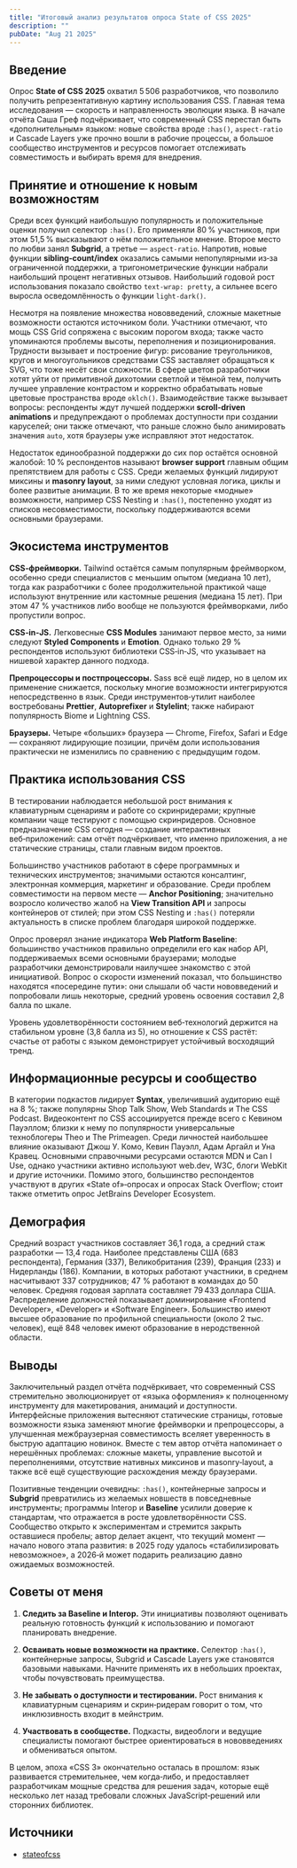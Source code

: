 ```yaml
---
title: "Итоговый анализ результатов опроса State of CSS 2025"
description: ""
pubDate: "Aug 21 2025"
---
```


## Введение

Опрос **State of CSS 2025** охватил 5 506 разработчиков, что позволило получить репрезентативную картину использования CSS. Главная тема исследования — скорость и направленность эволюции языка. В начале отчёта Саша Греф подчёркивает, что современный CSS перестал быть «дополнительным» языком: новые свойства вроде `:has()`, `aspect‑ratio` и Cascade Layers уже прочно вошли в рабочие процессы, а большое сообщество инструментов и ресурсов помогает отслеживать совместимость и выбирать время для внедрения.

## Принятие и отношение к новым возможностям

Среди всех функций наибольшую популярность и положительные оценки получил селектор `:has()`. Его применяли 80 % участников, при этом 51,5 % высказывают о нём положительное мнение. Второе место по любви занял **Subgrid**, а третье — `aspect‑ratio`. Напротив, новые функции **sibling‑count/index** оказались самыми непопулярными из‑за ограниченной поддержки, а тригонометрические функции набрали наибольший процент негативных отзывов. Наибольший годовой рост использования показало свойство `text-wrap: pretty`, а сильнее всего выросла осведомлённость о функции `light-dark()`.

Несмотря на появление множества нововведений, сложные макетные возможности остаются источником боли. Участники отмечают, что мощь CSS Grid сопряжена с высоким порогом входа; также часто упоминаются проблемы высоты, переполнения и позиционирования. Трудности вызывает и построение фигур: рисование треугольников, кругов и многоугольников средствами CSS заставляет обращаться к SVG, что тоже несёт свои сложности. В сфере цветов разработчики хотят уйти от примитивной дихотомии светлой и тёмной тем, получить лучшее управление контрастом и корректно обрабатывать новые цветовые пространства вроде `oklch()`. Взаимодействие также вызывает вопросы: респонденты ждут лучшей поддержки **scroll-driven animations** и предупреждают о проблемах доступности при создании каруселей; они также отмечают, что раньше сложно было анимировать значения `auto`, хотя браузеры уже исправляют этот недостаток.

Недостаток единообразной поддержки до сих пор остаётся основной жалобой: 10 % респондентов называют **browser support** главным общим препятствием для работы с CSS. Среди желаемых функций лидируют миксины и **masonry layout**, за ними следуют условная логика, циклы и более развитые анимации. В то же время некоторые «модные» возможности, например CSS Nesting и `:has()`, постепенно уходят из списков несовместимости, поскольку поддерживаются всеми основными браузерами.

## Экосистема инструментов

**CSS‑фреймворки.** Tailwind остаётся самым популярным фреймворком, особенно среди специалистов с меньшим опытом (медиана 10 лет), тогда как разработчики с более продолжительной практикой чаще используют внутренние или кастомные решения (медиана 15 лет). При этом 47 % участников либо вообще не пользуются фреймворками, либо пропустили вопрос.

**CSS‑in‑JS.** Легковесные **CSS Modules** занимают первое место, за ними следуют **Styled Components** и **Emotion**. Однако только 29 % респондентов используют библиотеки CSS‑in‑JS, что указывает на нишевой характер данного подхода.

**Препроцессоры и постпроцессоры.** Sass всё ещё лидер, но в целом их применение снижается, поскольку многие возможности интегрируются непосредственно в язык. Среди инструментов‑утилит наиболее востребованы **Prettier**, **Autoprefixer** и **Stylelint**; также набирают популярность Biome и Lightning CSS.

**Браузеры.** Четыре «больших» браузера — Chrome, Firefox, Safari и Edge — сохраняют лидирующие позиции, причём доли использования практически не изменились по сравнению с предыдущим годом.

## Практика использования CSS

В тестировании наблюдается небольшой рост внимания к клавиатурным сценариям и работе со скринридерами; крупные компании чаще тестируют с помощью скринридеров. Основное предназначение CSS сегодня — создание интерактивных веб‑приложений: сам отчёт подчёркивает, что именно приложения, а не статические страницы, стали главным видом проектов.

Большинство участников работают в сфере программных и технических инструментов; значимыми остаются консалтинг, электронная коммерция, маркетинг и образование. Среди проблем совместимости на первом месте — **Anchor Positioning**; значительно возросло количество жалоб на **View Transition API** и запросы контейнеров от стилей; при этом CSS Nesting и `:has()` потеряли актуальность в списке проблем благодаря широкой поддержке.

Опрос проверял знание индикатора **Web Platform Baseline**: большинство участников правильно определили его как набор API, поддерживаемых всеми основными браузерами; молодые разработчики демонстрировали наилучшее знакомство с этой инициативой. Вопрос о скорости изменений показал, что большинство находятся «посередине пути»: они слышали об части нововведений и попробовали лишь некоторые, средний уровень освоения составил 2,8 балла по шкале.

Уровень удовлетворённости состоянием веб‑технологий держится на стабильном уровне (3,8 балла из 5), но отношение к CSS растёт: счастье от работы с языком демонстрирует устойчивый восходящий тренд.

## Информационные ресурсы и сообщество

В категории подкастов лидирует **Syntax**, увеличивший аудиторию ещё на 8 %; также популярны Shop Talk Show, Web Standards и The CSS Podcast. Видеоконтент по CSS ассоциируется прежде всего с Кевином Пауэллом; близки к нему по популярности универсальные техноблогеры Theo и The Primeagen. Среди личностей наибольшее влияние оказывают Джош У. Комо, Кевин Пауэлл, Адам Аргайл и Уна Кравец. Основными справочными ресурсами остаются MDN и Can I Use, однако участники активно используют web.dev, W3C, блоги WebKit и другие источники. Помимо этого, большинство респондентов участвуют в других «State of»‑опросах и опросах Stack Overflow; стоит также отметить опрос JetBrains Developer Ecosystem.

## Демография

Средний возраст участников составляет 36,1 года, а средний стаж разработки — 13,4 года. Наиболее представлены США (683 респондента), Германия (337), Великобритания (239), Франция (233) и Нидерланды (186). Компании, в которых работают участники, в среднем насчитывают 337 сотрудников; 47 % работают в командах до 50 человек. Средняя годовая зарплата составляет 79 433 доллара США. Распределение должностей показывает доминирование «Frontend Developer», «Developer» и «Software Engineer». Большинство имеют высшее образование по профильной специальности (около 2 тыс. человек), ещё 848 человек имеют образование в неродственной области.

## Выводы

Заключительный раздел отчёта подчёркивает, что современный CSS стремительно эволюционирует от «языка оформления» к полноценному инструменту для макетирования, анимаций и доступности. Интерфейсные приложения вытесняют статические страницы, готовые возможности языка заменяют многие фреймворки и препроцессоры, а улучшенная межбраузерная совместимость вселяет уверенность в быструю адаптацию новинок. Вместе с тем автор отчёта напоминает о нерешённых проблемах: сложные макеты, управление высотой и переполнениями, отсутствие нативных миксинов и masonry‑layout, а также всё ещё существующие расхождения между браузерами.

Позитивные тенденции очевидны: `:has()`, контейнерные запросы и **Subgrid** превратились из желаемых новшеств в повседневные инструменты; программы Interop и **Baseline** усилили доверие к стандартам, что отражается в росте удовлетворённости CSS. Сообщество открыто к экспериментам и стремится закрыть оставшиеся пробелы; автор делает акцент, что текущий момент — начало нового этапа развития: в 2025 году удалось «стабилизировать невозможное», а 2026‑й может подарить реализацию давно ожидаемых возможностей.

## Советы от меня

1. **Следить за Baseline и Interop.** Эти инициативы позволяют оценивать реальную готовность функций к использованию и помогают планировать внедрение.

2. **Осваивать новые возможности на практике.** Селектор `:has()`, контейнерные запросы, Subgrid и Cascade Layers уже становятся базовыми навыками. Начните применять их в небольших проектах, чтобы почувствовать преимущества.

3. **Не забывать о доступности и тестировании.** Рост внимания к клавиатурным сценариям и скрин‑ридерам говорит о том, что инклюзивность входит в мейнстрим.

4. **Участвовать в сообществе.** Подкасты, видеоблоги и ведущие специалисты помогают быстрее ориентироваться в нововведениях и обмениваться опытом.

В целом, эпоха «CSS 3» окончательно осталась в прошлом: язык развивается стремительнее, чем когда‑либо, и предоставляет разработчикам мощные средства для решения задач, которые ещё несколько лет назад требовали сложных JavaScript‑решений или сторонних библиотек.

## Источники
- [stateofcss](https://2025.stateofcss.com/en-US)
